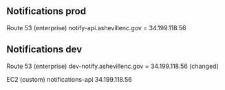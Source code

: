 ## Notifications prod
Route 53 (enterprise)
notify-api.ashevillenc.gov = 34.199.118.56

## Notifications dev
Route 53 (enterprise)
dev-notify.ashevillenc.gov = 34.199.118.56 (changed)

EC2 (custom)
notifications-api  34.199.118.56